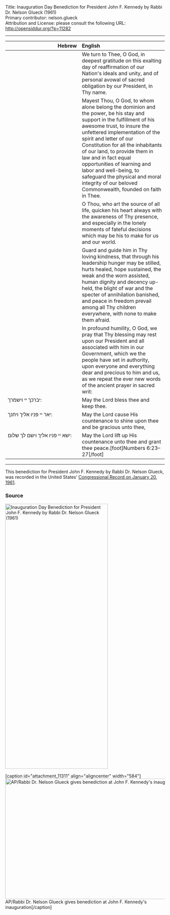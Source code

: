 <html>
<head></head>
<body>
Title: Inauguration Day Benediction for President John F. Kennedy by Rabbi Dr. Nelson Glueck (1961)<br />
Primary contributor: nelson.glueck<br />
Attribution and License: please consult the following URL: <a href="http://opensiddur.org/?p=11282">http://opensiddur.org/?p=11282</a>
<p />
<hr />


<table style="margin-left: auto;margin-right: auto;" class="draggable">
<thead><tr><th id="x" style="text-align: right;">Hebrew</th><th style="text-align: left;">English</th></tr></thead>
<tbody>
<tr><td style="vertical-align:top;" width="46%">
<div class="liturgy"><span lang="he">

</span></div></td>
 
<td style="vertical-align:top;" width="53%">
<div class="english">
We turn to Thee, O God, 
in deepest gratitude 
on this exalting day of reaffirmation 
of our Nation's ideals and unity, 
and of personal avowal 
of sacred obligation 
by our President, 
in Thy name.
</div></td></tr>


<tr><td style="vertical-align:top;" width="46%">
<div class="liturgy"><span lang="he">

</span></div></td>
 
<td style="vertical-align:top;" width="53%">
<div class="english">
Mayest Thou, O God, 
to whom alone belong the dominion and the power, 
be his stay and support 
in the fulfillment of his awesome trust, 
to insure the unfettered implementation 
of the spirit and letter of our Constitution 
for all the inhabitants of our land, 
to provide them in law and in fact 
equal opportunities of learning 
and labor 
and well-being, 
to safeguard the physical and moral integrity 
of our beloved Commonwealth, 
founded on faith in Thee.
</div></td></tr>


<tr><td style="vertical-align:top;" width="46%">
<div class="liturgy"><span lang="he">

</span></div></td>
 
<td style="vertical-align:top;" width="53%">
<div class="english">
O Thou, who art the source of all life, 
quicken his heart always 
with the awareness of Thy presence, 
and especially in the lonely moments 
of fateful decisions 
which may be his to make 
for us 
and our world.
</div></td></tr>


<tr><td style="vertical-align:top;" width="46%">
<div class="liturgy"><span lang="he">

</span></div></td>
 
<td style="vertical-align:top;" width="53%">
<div class="english">
Guard and guide him in Thy loving kindness, 
that through his leadership 
hunger may be stilled, 
hurts healed, 
hope sustained, 
the weak and the worn assisted, 
human dignity and decency up-held, 
the blight of war and the specter of annihilation banished, 
and peace in freedom prevail 
among all Thy children everywhere, 
with none to make them afraid.
</div></td></tr>


<tr><td style="vertical-align:top;" width="46%">
<div class="liturgy"><span lang="he">

</span></div></td>
 
<td style="vertical-align:top;" width="53%">
<div class="english">
In profound humility, O God, 
we pray that Thy blessing may rest 
upon our President 
and all associated with him 
in our Government, 
which we the people have set in authority, 
upon everyone 
and everything 
dear and precious to him and us, 
as we repeat the ever new words 
of the ancient prayer 
in sacred writ:
</div></td></tr>


<tr><td style="vertical-align:top;" width="46%">
<div class="liturgy"><span lang="he">
יברכך יי 
וישמרך:
</span></div>
</td>
 
<td style="vertical-align:top;" width="53%">
<div class="english">
May the Lord bless thee 
and keep thee.
</div>
</td></tr>


<tr><td style="vertical-align:top;" width="46%">
<div class="liturgy"><span lang="he">
יאר יי פניו אליך 
ויחנך:
</span></div>
</td>
 
<td style="vertical-align:top;" width="53%">
<div class="english">
May the Lord cause His countenance to shine upon thee 
and be gracious unto thee,
</div>
</td></tr>


<tr><td style="vertical-align:top;" width="46%">
<div class="liturgy"><span lang="he">
ישא יי פניו אליך 
וישם לך שלום:
</span></div>
</td>
 
<td style="vertical-align:top;" width="53%">
<div class="english">
May the Lord lift up His countenance unto thee 
and grant thee peace.[foot]Numbers 6:23–27[/foot]
</div>
</td></tr>
</tbody></table>

<hr />
This benediction for President John F. Kennedy by Rabbi Dr. Nelson Glueck, was recorded in the United States’ <a href="https://archive.org/stream/congressionalrec107aunit#page/n507/mode/2up">Congressional Record on January 20, 1961</a>.

<h3>Source</h3>

<a href="https://opensiddur.org/wp-content/uploads/2015/04/Inauguration-Day-Benediction-for-President-John-F.-Kennedy-by-Rabbi-Dr.-Nelson-Glueck-1961.png"><img src="https://opensiddur.org/wp-content/uploads/2015/04/Inauguration-Day-Benediction-for-President-John-F.-Kennedy-by-Rabbi-Dr.-Nelson-Glueck-1961.png" alt="Inauguration Day Benediction for President John F. Kennedy by Rabbi Dr. Nelson Glueck (1961)" width="324" height="836" class="aligncenter size-full wp-image-11283" /></a>

[caption id="attachment_11311" align="aligncenter" width="584"]<a href="https://opensiddur.org/wp-content/uploads/2015/01/GlueckAP-584-x-380.jpg"><img src="https://opensiddur.org/wp-content/uploads/2015/01/GlueckAP-584-x-380.jpg" alt="AP/Rabbi Dr. Nelson Glueck gives benediction at John F. Kennedy&#039;s inauguration" width="584" height="380" class="size-full wp-image-11311" /></a> AP/Rabbi Dr. Nelson Glueck gives benediction at John F. Kennedy's inauguration[/caption]
</body>
</html>